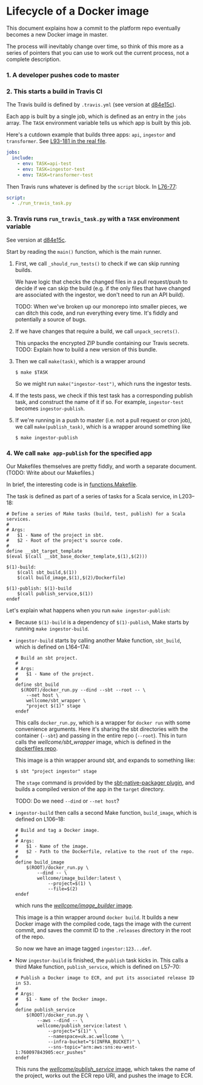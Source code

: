 # Lifecycle of a Docker image

This document explains how a commit to the platform repo eventually becomes a new Docker image in master.

The process will inevitably change over time, so think of this more as a series of pointers that you can use to work out the current process, not a complete description.

### 1. A developer pushes code to master

### 2. This starts a build in Travis CI

The Travis build is defined by `.travis.yml` (see version at [d84e15c](https://github.com/wellcometrust/platform/blob/d84e15c5dcec49300d9eebfe640bed3c725112f9/.travis.yml#L139)).

Each app is built by a single job, which is defined as an entry in the `jobs` array.
The `TASK` environment variable tells us which app is built by this job.

Here's a cutdown example that builds three apps: `api`, `ingestor` and `transformer`.
See [L93-181 in the real file](https://github.com/wellcometrust/platform/blob/d84e15c5dcec49300d9eebfe640bed3c725112f9/.travis.yml#L93-L181).

```yml
jobs:
  include:
    - env: TASK=api-test
    - env: TASK=ingestor-test
    - env: TASK=transformer-test
```

Then Travis runs whatever is defined by the `script` block.
In [L76-77](https://github.com/wellcometrust/platform/blob/d84e15c5dcec49300d9eebfe640bed3c725112f9/.travis.yml#L76-L77):

```yml
script:
  - ./run_travis_task.py
```

### 3. Travis runs `run_travis_task.py` with a `TASK` environment variable

See version at [d84e15c](https://github.com/wellcometrust/platform/blob/d84e15c5dcec49300d9eebfe640bed3c725112f9/run_travis_task.py).

Start by reading the `main()` function, which is the main runner.

1.  First, we call `_should_run_tests()` to check if we can skip running builds.

    We have logic that checks the changed files in a pull request/push to decide if we can skip the build (e.g. if the only files that have changed are associated with the ingestor, we don't need to run an API build).

    TODO: When we've broken up our monorepo into smaller pieces, we can ditch this code, and run everything every time.
    It's fiddly and potentially a source of bugs.

2.  If we have changes that require a build, we call `unpack_secrets()`.

    This unpacks the encrypted ZIP bundle containing our Travis secrets.
    TODO: Explain how to build a new version of this bundle.

3.  Then we call `make(task)`, which is a wrapper around

    ```console
    $ make $TASK
    ```

    So we might run `make("ingestor-test")`, which runs the ingestor tests.

4.  If the tests pass, we check if this test task has a corresponding publish task, and construct the name of it if so.
    For example, `ingestor-test` becomes `ingestor-publish`.

5.  If we're running in a push to master (i.e. not a pull request or cron job), we call `make(publish_task)`, which is a wrapper around something like

    ```console
    $ make ingestor-publish
    ```

### 4. We call `make app-publish` for the specified app

Our Makefiles themselves are pretty fiddly, and worth a separate document.
(TODO: Write about our Makefiles.)

In brief, the interesting code is in [functions.Makefile](https://github.com/wellcometrust/platform/blob/5584c14a12ff55f64d921f5ff2ce2f34d4be68d9/functions.Makefile#L216-L217).

The task is defined as part of a series of tasks for a Scala service, in L203–18:

```make
# Define a series of Make tasks (build, test, publish) for a Scala services.
#
# Args:
#	$1 - Name of the project in sbt.
#	$2 - Root of the project's source code.
#
define __sbt_target_template
$(eval $(call __sbt_base_docker_template,$(1),$(2)))

$(1)-build:
	$(call sbt_build,$(1))
	$(call build_image,$(1),$(2)/Dockerfile)

$(1)-publish: $(1)-build
	$(call publish_service,$(1))
endef

```

Let's explain what happens when you run `make ingestor-publish`:

*   Because `$(1)-build` is a dependency of `$(1)-publish`, Make starts by running `make ingestor-build`.

*   `ingestor-build` starts by calling another Make function, `sbt_build`, which is defined on L164–174:

    ```make
    # Build an sbt project.
    #
    # Args:
    #   $1 - Name of the project.
    #
    define sbt_build
      $(ROOT)/docker_run.py --dind --sbt --root -- \
        --net host \
        wellcome/sbt_wrapper \
        "project $(1)" stage
    endef
    ```

    This calls `docker_run.py`, which is a wrapper for `docker run` with some convenience arguments.
    Here it's sharing the sbt directories with the container (`--sbt`) and passing in the entire repo (`--root`).
    This in turn calls the *wellcome/sbt_wrapper* image, which is defined in the [dockerfiles repo](https://github.com/wellcometrust/dockerfiles/blob/8391ef235e93ed0815abae6100a717b86c70a76f/sbt_wrapper).

    This image is a thin wrapper around sbt, and expands to something like:

    ```console
    $ sbt "project ingestor" stage
    ```

    The `stage` command is provided by the [sbt-native-packager plugin](https://sbt-native-packager.readthedocs.io/en/stable/archetypes/java_app/index.html), and builds a compiled version of the app in the `target` directory.

    TODO: Do we need `--dind` or `--net host`?

*   `ingestor-build` then calls a second Make function, `build_image`, which is defined on L106–18:

    ```make
    # Build and tag a Docker image.
    #
    # Args:
    #   $1 - Name of the image.
    #   $2 - Path to the Dockerfile, relative to the root of the repo.
    #
    define build_image
    	$(ROOT)/docker_run.py \
    	    --dind -- \
    	    wellcome/image_builder:latest \
                --project=$(1) \
                --file=$(2)
    endef
    ```

    which runs the [*wellcome/image_builder* image](https://github.com/wellcometrust/dockerfiles/blob/dd4f1f7215558cf876ee706b9b1d8b4130d0d7fd/image_builder).

    This image is a thin wrapper around `docker build`.
    It builds a new Docker image with the compiled code, tags the image with the current commit, and saves the commit ID to the `.releases` directory in the root of the repo.

    So now we have an image tagged `ingestor:123...def`.

*   Now `ingestor-build` is finished, the `publish` task kicks in.
    This calls a third Make function, `publish_service`, which is defined on L57–70:

    ```make
    # Publish a Docker image to ECR, and put its associated release ID in S3.
    #
    # Args:
    #   $1 - Name of the Docker image.
    #
    define publish_service
    	$(ROOT)/docker_run.py \
    	    --aws --dind -- \
    	    wellcome/publish_service:latest \
    	        --project="$(1)" \
    	        --namespace=uk.ac.wellcome \
    	        --infra-bucket="$(INFRA_BUCKET)" \
    			--sns-topic="arn:aws:sns:eu-west-1:760097843905:ecr_pushes"
    endef
    ```

    This runs the [*wellcome/publish_service* image](https://github.com/wellcometrust/dockerfiles/blob/3998ad48383879e9b3d5bedb52ccef66da9778b6/publish_service), which takes the name of the project, works out the ECR repo URI, and pushes the image to ECR.
